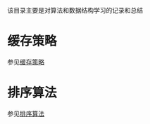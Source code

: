该目录主要是对算法和数据结构学习的记录和总结

# 缓存策略
参见[缓存策略](./CacheReplacePolicies/README.md)

# 排序算法
参见[排序算法](./Sort/README.md)
